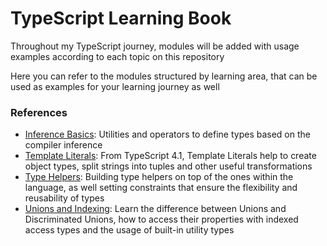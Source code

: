 # TypeScript Learning Book

Throughout my TypeScript journey, modules will be added with usage examples according to each topic on this repository

Here you can refer to the modules structured by learning area, that can be used as examples for your learning journey as well

### References

- [Inference Basics](./src/learning/typescript-core/inference-basics.ts): Utilities and operators to define types based on the compiler inference
- [Template Literals](./src/learning/typescript-core/template-literals.ts): From TypeScript 4.1, Template Literals help to create object types, split strings into tuples and other useful transformations
- [Type Helpers](./src/learning/typescript-core/type-helpers.ts): Building type helpers on top of the ones within the language, as well setting constraints that ensure the flexibility and reusability of types
- [Unions and Indexing](./src/learning/typescript-core/unions-and-indexing.ts): Learn the difference between Unions and Discriminated Unions, how to access their properties with indexed access types and the usage of built-in utility types
